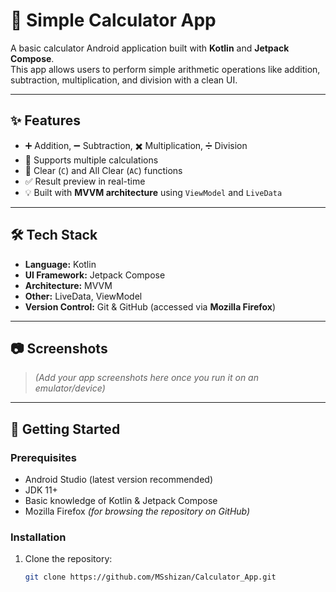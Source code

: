 # 📱 Simple Calculator App

A basic calculator Android application built with **Kotlin** and **Jetpack Compose**.  
This app allows users to perform simple arithmetic operations like addition, subtraction, multiplication, and division with a clean UI.

---

## ✨ Features
- ➕ Addition, ➖ Subtraction, ✖️ Multiplication, ➗ Division
- 🧮 Supports multiple calculations
- 🧹 Clear (`C`) and All Clear (`AC`) functions
- ✅ Result preview in real-time
- 💡 Built with **MVVM architecture** using `ViewModel` and `LiveData`

---

## 🛠️ Tech Stack
- **Language:** Kotlin  
- **UI Framework:** Jetpack Compose  
- **Architecture:** MVVM  
- **Other:** LiveData, ViewModel  
- **Version Control:** Git & GitHub (accessed via **Mozilla Firefox**)  

---

## 📷 Screenshots
> *(Add your app screenshots here once you run it on an emulator/device)*

---

## 🚀 Getting Started

### Prerequisites
- Android Studio (latest version recommended)
- JDK 11+
- Basic knowledge of Kotlin & Jetpack Compose
- Mozilla Firefox *(for browsing the repository on GitHub)*

### Installation
1. Clone the repository:
   ```bash
   git clone https://github.com/MSshizan/Calculator_App.git
